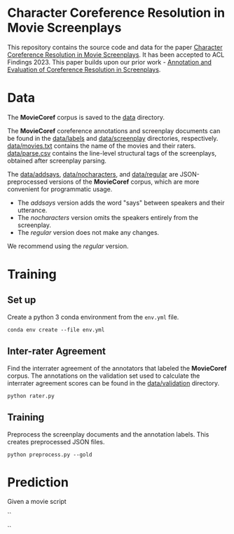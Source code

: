 # Character Coreference Resolution in Movie Screenplays

This repository contains the source code and data for the paper 
[Character Coreference Resolution in Movie Screenplays](https://www.overleaf.com/read/skdkjymdqswk).
It has been accepted to ACL Findings 2023.
This paper builds upon our prior work - [Annotation and Evaluation of Coreference Resolution in Screenplays](https://aclanthology.org/2021.findings-acl.176/).

# Data

The __MovieCoref__ corpus is saved to the [data](data/) directory.

The __MovieCoref__ coreference annotations and screenplay documents can be found in the [data/labels](data/labels/) and [data/screenplay](data/screenplay/) directories, respectively.
[data/movies.txt](data/movies.txt) contains the name of the movies and their raters.
[data/parse.csv](data/parse.csv) contains the line-level structural tags of the screenplays, obtained after screenplay parsing.

The [data/addsays](data/addsays/), [data/nocharacters](data/nocharacters/), and [data/regular](data/regular/) are JSON-preprocessed versions of the __MovieCoref__ corpus, which are more convenient for programmatic usage.

- The _addsays_ version adds the word "says" between speakers and their utterance.
- The _nocharacters_ version omits the speakers entirely from the screenplay.
- The _regular_ version does not make any changes. 

We recommend using the _regular_ version.

# Training

## Set up

Create a python 3 conda environment from the `env.yml` file.

```
conda env create --file env.yml
```

## Inter-rater Agreement

Find the interrater agreement of the annotators that labeled the __MovieCoref__ corpus.
The annotations on the validation set used to calculate the interrater agreement scores can be found in the [data/validation](data/validation/) directory.

```
python rater.py
```

## Training

Preprocess the screenplay documents and the annotation labels.
This creates preprocessed JSON files.

```
python preprocess.py --gold
```

# Prediction

Given a movie script

``

``